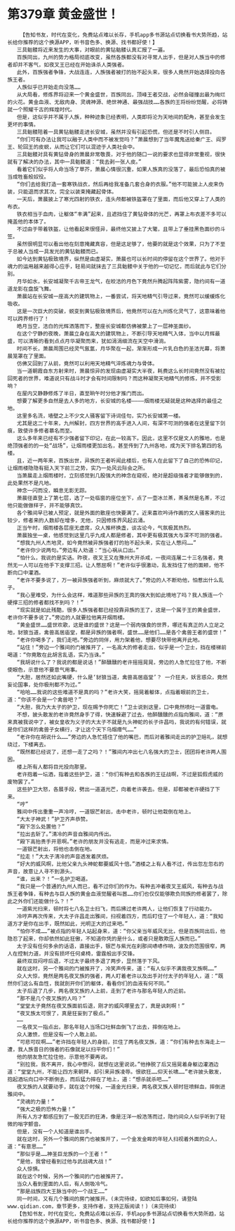 # 第379章 黄金盛世！
        【告知书友，时代在变化，免费站点难以长存，手机app多书源站点切换看书大势所趋，站长给你推荐的这个换源APP，听书音色多、换源、找书都好使！】
       三具骷髅将近来发生的大事，对眼前的黄钻骷髅认真汇报了一遍。
       百族同出，九州的势力格局彻底改变，虽然各族都没有对寻常人出手，但是对人族当中的修者却并不客气，如夜叉王已经在开始诛杀人类强者。
       此外，百族强者争锋，大战连连，人族强者被打的抬不起头来，很多人竟然开始选择投向各族王者。
       人族似乎已开始走向没落……
       从大局看，修炼界将迎来一个黄金盛世，百族同出，顶峰王者交战，必然会碰撞出最为绚烂的火花。黄金血液、无敌肉身、灵魂神源、绝世神通、最强战技……各族的王将纷纷觉醒，必将铸就一个照耀千古的辉煌时代。
       但是，这似乎并不属于人族，种种迹象已经表明，人类即将沦为天地间的配角，甚至会发生更坏的事情。
       三具骷髅陪着一具黄钻骷髅走进长安城，虽然并没有引起恐慌，但还是不时引人侧目。
       “你们可有办法让我可以融于人类中而不被发觉吗？”萧晨想到了当年魔鬼送给秦广王、阎罗王、轮回王的皮蜕，从而让它们可以混迹于人类社会中。
       三具骷髅对具有黄钻骨身的萧晨非常敬畏，对于他的随口一说的要求也显得非常重视，很快就有了解决的办法，其中一具骷髅道：“我去剥一张人皮。”
       看着它们似乎将人命当场了草芥，萧晨心情很沉重，如果人族真的没落了，最后恐怕真的被当成牲畜般奴役。
       “你们去给我打造一套寒铁战衣，然后再给我准备几套合身的衣服。”他不可能披上人皮来伪装，只能退而求其次，完全以装束掩藏起骨体。
       一天后，萧晨披上了寒光四射的铁衣，连头颅都被铁盔罩在了里面，而后他又穿上了人类的布衣。
       铁衣相当于血肉，让躯体“丰满”起来，且遮挡住了黄钻骨体的光芒，再罩上布衣差不多可以掩盖他的本体了。
       不过由于带着铁盔，让他看起来很怪异，最终他又披上了大氅，且带上了垂挂黑色面纱的斗笠。
       虽然很明显可以看出他在刻意掩藏真容，但是这足够了，他要的就是这个效果，只为了不至于总被人当成一具发光的黄钻骷髅而已。
       如今达到黄钻极致境界，纵然是由虚凝实，萧晨也可以长时间的停留在这个世界了。他对于魂力的运用越来越得心应手，轻易间就抹去了三具骷髅中关于他的一切记忆，而后就此与它们分别。
       月华如水，长安城凝聚千古帝王龙气，在皎洁的月色下竟然升腾起阵阵紫雾，隐约间有一道道龙影在盘旋飞舞。
       萧晨站在长安城一座高大的建筑物上，一番尝试，将天地精气引导过来，竟然可以缓缓炼化吸收。
       这是一次巨大的突破，蜕变到黄钻极致境界后，他竟然可以在九州炼化灵气了，这意味着他可以跨界修行了！
       皓月当空，洁白的光辉洒落而下，整座长安城都仿佛被蒙上了一层神圣面纱。
       在这个宁静的夜晚，萧晨立身在高大的建筑物上，不断引导天地精气入体，当中以月辉最盛，可以清晰的看到点点月华凝聚而来，犹如涓涓细流在天空中滑淌。
       时间不长，萧晨周围已经灵气氤氲，月华聚在一起，渐渐形成一片乳白色的圣洁光幕，将萧晨笼罩在了里面。
       仿佛又回到了从前，竟然可以利用天地精气淬炼魂力与骨体。
       当一道朝霞自东方射来时，萧晨惊异的发现由虚凝实大半夜，耗费这么长时间竟然没有被拉回死者的世界，难道说只有战斗时才会有时间限制吗？而这种凝聚天地精气的修炼，并不受影响？
       在屋内又静静修炼了半日，直至晌午时分他才推门而出。
       想要了解更多自然是去人多的地方，长安城的名楼————烟雨楼无疑就是这种选择的最佳之地。
       这里多名流，墙壁之上不少文人骚客留下诗词佳句，实乃长安城第一楼。
       尤其是这二十年来，九州解封，四方世界的高手进入人间，有深不可测的强者在这里留下剑痕，致使许多修者慕名而至。
       这么多年来已经有不少强者留下印记，在此一较高下。因此，这里不仅是文人的雅地，也是绝顶强者的的一处“战场”，让烟雨楼更加出名，甚至传到了九州各地，成为天下排名第四的名楼。
       且，近一两年来，百族出世，异族的王者听闻此楼后，也有人在此留下了自己的恐怖印记，让烟雨楼隐隐有挺入天下前三之势，实乃一处风云际会之所。
       当萧晨走上烟雨楼时，立刻感觉到几股强大的神念在窥视，绝对是超级强者才能够做到的，此处果然不是凡地。
       神念一闪而没，瞬息无影无踪。
       萧晨径直登上了第七层，选了一处临窗的座位坐下，点了一壶冰兰茶，茶虽然是名茶，不过他只能做做样子，并不能够真饮。
       各个雅间早已被人预定，就是外面的散座也快要满了。近来喜欢吟诗作画的文人骚客来的比较少，修者来的人数却在增多，无他，只因修炼界风起云涌。
       正当午时，烟雨楼各层座无虚席，众人推杯换盏，谈古论今，气氛极其热烈。
       萧晨独坐一桌，他感觉到这里几乎九成人都是修者，其中更有极其强大与深不可测的强者。
       “想我九州人杰地灵，如今竟然被异族强者打的抬不起头来，实在让人憋闷……”
       “老许你少说两句。”旁边有人劝道：“当心祸从口出。”
       “怕什么，我说的是实话。昨夜，夜叉王又在豫州大开杀戒，一夜间连屠二十三名强者，竟然无一人可以在他手下支撑三招。让人憋屈啊！”老许似乎很激动，乱发挡住了他的面颊，他不断向口中灌酒。
       “老许不要多说了，万一被异族强者听到，麻烦就大了。”旁边的人不断劝他，怕惹出什么乱子。
       “我心里难受，为什么会这样，难道那些异族的王真的强大到如此境地了吗？我人族连一个硬撑三招的修者都找不到吗？！”
       “现实就是如此残酷，很多人族强者都已经投靠异族的王了，这是一个属于王的黄金盛世，老许你不要多说了。”旁边的人就要拉他离开烟雨楼。
       “黄金盛世……盛世欢歌，这是谁的盛世？这是一个弱肉强食的世界，哪还有真正的人立足之地，豺狼当道，禽兽高居庙堂，都是异族的强者啊，盛世……是他们……是各个禽兽王者的盛世！”
       “老许你喝多了，我们走吧。”旁边的同伴，用力架着他，想要尽快带他离开此地。
       “站住！”旁边一个雅间的门被推开了，一名高大的修者走出，似乎是一个卫士，挡在楼梯前喝道：“你竟敢在此胡言乱语，实乃当诛。”
       “我胡说什么了？我说的都是说话！”醉醺醺的老许摇摇晃晃，旁边的人急忙拉住了他，不断使眼色，示意他不要意气用事。
       “大胆，居然还如此嘴硬，什么是‘豺狼当道，禽兽高居庙堂’？ 一介狂夫，妖言惑众，竟然妄论国事，处你极刑都不为过。”
       “哈哈……我说的这些难道不是真的吗？”老许大笑，摇晃着躯体，点指着眼前的卫士，道：“你该不会是一个禽兽吧？”
       “大胆，我乃大太子的护卫，现在赐予你死亡！”卫士说到这里，口中竟然喷吐一道雷电。
       不想，披头散发的老许竟然身手了得，快速躲避了过去，他醉醺醺的点指向雅间，道：“原来真被我说中了，被女皇收为义子的大太子不就是九头神蛇的长子许昌吗，我说的有何错误，就是你们这样的禽兽子女横行，才让这个天下乌烟瘴气……”
       “老许你在胡说什么……”旁边的人急忙捂住了他的嘴巴，而后对着雅间走出的护卫赔礼，就想绕过，下楼离去。
       “既然都已经说了，还想一走了之吗？！”雅间内冲出七八名强大的卫士，团团将老许两人围困。
       楼上所有人都将目光投向那里。
       老许抱着一坛酒，指着这些护卫，道：“你们有种去和各族的王征战啊，不过是狐假虎威的废物罢了。”
       这些护卫大怒，各展手段，劈出一道道光芒，向着老许袭去。但是，却都被老许硬挡了下来。
       “哼”
       雅间中传出重重一声冷哼，一道银芒射出，击中老许，顿时让他栽倒在地上。
       “大太子神武！”护卫齐声恭赞。
       “殿下怎么处置他？”
       “拉出去斩了。”清冷的声音自雅间内传出。
       “殿下高抬贵手开恩啊。”老许的朋友并没有逃走，而是冲过来求情。
       一道银芒射出，将他也击倒在地。
       “拉走！”大太子清冷的声音透发着厌烦。
       “好大的威风啊，比他父亲九头神蛇都要威风十倍。”酒楼之上有人看不过，传出忽左忽右的声音，故意让人寻不到源头。
       “谁，出来？！”一名护卫喝道。
       “我只是一个普通的九州人而已，看不过你们的作为。有种去冲着夜叉王威风，有种去与战族王者争锋，有种去与巨人族的黄金血液觉醒者叫嚣……你们也仅仅能够欺负同族的修者罢了，除此之外你们还能做什么？！”
       一道紫光扫来，顿时将七八名卫士扫飞，而后拂过老许两人，让他们恢复了行动能力。
       冷哼声再次传来，大太子许昌走出雅间，扫视着四方，而后盯住了一个年轻人，道：“我知道方才是你在出手，既然如此，光明正大的过来吧。”
       “怕你不成……”被点指的年轻人站起身来，道：“你父亲当年威风无比，但是百族同出后，他隐忍了起来，你却依然如此狂傲，不知道你凭的是什么，或者只是敢欺压人族而已。”
       太子没有任何多余的话语，直接出手，银芒与紫光在刹那间哧哧作响，波及的范围很窄，两人在控制力道，并没有损坏任何桌椅，雷霆般出手交锋。
       最终双双闷哼后退，不过太子最终多退了两步，显然落于下风。
       就在这时，另一个雅间的门被推开了，冷笑声传来，道：“有人似乎不满我夜叉族啊……”
       众人大惊，竟然是两名夜叉族的强者，两人盯着老许以及出手对付太子的年轻人，道：“既然你们这么有血性，我就剖开你们的躯体，看看你们的血液有何不同。”
       太子后退了几步，两名夜叉族的人上前，走到了老许与那名年轻人的近前。
       “那不是几个夜叉族的人吗？”
       “堂堂太子竟然在夜叉族面前后退，刚才的威风哪里去了，真是讽刺啊！”
       “夜叉族太可恨了，真是狂妄到了极点。”
       ……
       一名夜叉一指点出，那名年轻人当场口吐鲜血倒飞了出去，摔倒在地上。
       众人激愤，但是没有一个人敢上前。
       “可悲可叹啊……”老许挡在年轻人的身前，拦住了两名夜叉族，道：“你们有种去东海走上一遭，我人族昔日的强者的石像就足以扫平你们！”
       他的朋友急忙拉住他，示意他不要再说。
       “别拉我，我不离开，我心中憋闷，就想在这里说说。”他挣脱了后又摇晃着身躯边灌酒边道：“堂堂九州，不能让四方来朝拜，却引来异族凌辱。恨欲狂……仰天长啸……”老许披头散发，抱起酒坛向口中不断倒去，而后猛力摔在了地上，道：“想杀就杀吧……”
       夜叉族的人就要动手，就在这个时候，一道金光扫来，两名夜叉族人顿时狂喷鲜血，摔倒进雅间中。
       “灵魂的力量！”
       “强大之极的恐怖力量！”
       所有人方才都感应到了一股无匹的狂涛，像是汪洋一般浩荡而过，隐约间众人似乎听到了轻微的嗡字颤音。
       但是，没有一个人知道是谁出手。
       就在这时，另外一个雅间的房门也被推开了，一个金发金眸的年轻人扫视着外面的众人，道：“有意思……”
       “那似乎是……神圣巨龙族的一个王者！”
       “是他，我曾经看到过他与武战魂大战！”
       众人惊惧。
       就在这个时候，另外一个雅间的门也被推开了。
       当众人看到里面的人后，有人倒吸冷气。
       “那是战族四大王脉当中的一个战王……”
       同一时间，又有几个雅间的房门被推开。(未完待续，如欲知后事如何，请登陆www.qidian.com，章节更多，支持作者，支持正版阅读！)（未完待续）
       【告知书友，时代在变化，免费站点难以长存，手机app多书源站点切换看书大势所趋，站长给你推荐的这个换源APP，听书音色多、换源、找书都好使！】